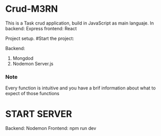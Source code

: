 # Crud-M3RN

This is a Task crud application, build in JavaScript as main languaje. 
In backend: Express 
frontend: React

Project setup.  #Start the project:

Backend:
1. Mongdod
2. Nodemon Server.js

### Note ##

Every function is intuitive and you have a brif information about what to expect of those functions


# START SERVER

Backend: Nodemon
Frontend: npm run dev
